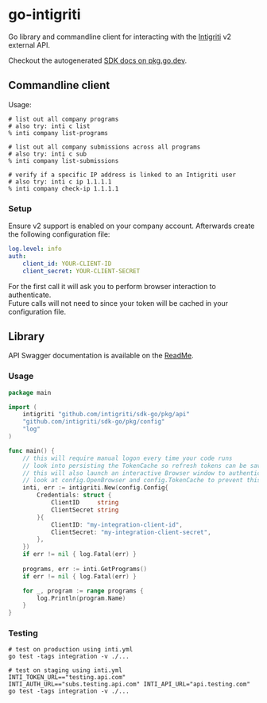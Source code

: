 # go-intigriti

Go library and commandline client for interacting with the [Intigriti](https://www.intigriti.com/) v2 external API.

Checkout the autogenerated [SDK docs on pkg.go.dev](https://pkg.go.dev/github.com/intigriti/sdk-go).

## Commandline client

Usage:
```shell
# list out all company programs
# also try: inti c list
% inti company list-programs

# list out all company submissions across all programs
# also try: inti c sub
% inti company list-submissions

# verify if a specific IP address is linked to an Intigriti user
# also try: inti c ip 1.1.1.1
% inti company check-ip 1.1.1.1
```

### Setup

Ensure v2 support is enabled on your company account. Afterwards create the following configuration file:

```yaml
log.level: info
auth:
    client_id: YOUR-CLIENT-ID
    client_secret: YOUR-CLIENT-SECRET
```

For the first call it will ask you to perform browser interaction to authenticate. <br/>
Future calls will not need to since your token will be cached in your configuration file.

## Library 

API Swagger documentation is available on the [ReadMe](https://intigriti.readme.io/reference/introduction).

### Usage
```go
package main

import (
	intigriti "github.com/intigriti/sdk-go/pkg/api"
	"github.com/intigriti/sdk-go/pkg/config"
	"log"
)

func main() {
	// this will require manual logon every time your code runs
	// look into persisting the TokenCache so refresh tokens can be saved
	// this will also launch an interactive Browser window to authenticate,
	// look at config.OpenBrowser and config.TokenCache to prevent this
	inti, err := intigriti.New(config.Config{
		Credentials: struct {
			ClientID     string
			ClientSecret string
		}{
		    ClientID: "my-integration-client-id",
		    ClientSecret: "my-integration-client-secret",
		},
	})
	if err != nil { log.Fatal(err) }
	
	programs, err := inti.GetPrograms()
	if err != nil { log.Fatal(err) }

	for _, program := range programs {
		log.Println(program.Name)
	}
}
```

### Testing
```shell script
# test on production using inti.yml
go test -tags integration -v ./...

# test on staging using inti.yml
INTI_TOKEN_URL=="testing.api.com" INTI_AUTH_URL=="subs.testing.api.com" INTI_API_URL="api.testing.com" go test -tags integration -v ./...
```
